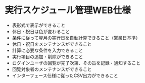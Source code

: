 # 実行スケジュール管理WEB仕様

- 表形式で表示ができること
- 休日・祝日は色が変わること
- 条件に従って翌月の実行日を自動計算できること（営業日基準）
- 休日・祝日をメンテナンスができること
- 計算に必要な条件を入力できること
- 実行項目の追加・削除ができること
- ログインユーザの回覧が完了次第、その旨を記録・通知すること
- 回覧対象者のメンテナンスができること
- インターフェース仕様に従ったCSV出力ができること

